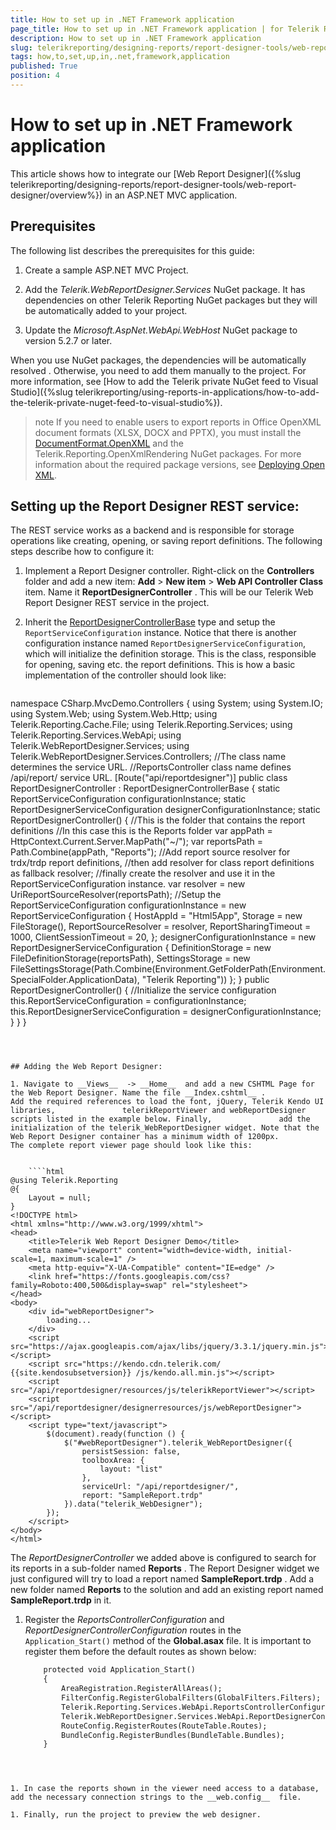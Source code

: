 ```yaml
---
title: How to set up in .NET Framework application
page_title: How to set up in .NET Framework application | for Telerik Reporting Documentation
description: How to set up in .NET Framework application
slug: telerikreporting/designing-reports/report-designer-tools/web-report-designer/how-to-set-up-in-.net-framework-application
tags: how,to,set,up,in,.net,framework,application
published: True
position: 4
---
```


# How to set up in .NET Framework application



This article shows how to integrate our [Web Report Designer]({%slug telerikreporting/designing-reports/report-designer-tools/web-report-designer/overview%})         in an ASP.NET MVC application.       

## Prerequisites

The following list describes the prerequisites for this guide:

1. Create a sample ASP.NET MVC Project.             

1. Add the *Telerik.WebReportDesigner.Services*  NuGet package. It has dependencies on other Telerik Reporting                NuGet packages but they will be automatically added to your project.             

1. Update the *Microsoft.AspNet.WebApi.WebHost*  NuGet package to version 5.2.7 or later.           

When you use NuGet packages, the dependencies will be automatically resolved . Otherwise, you need to add them manually to the project.           For more information, see [How to add the Telerik private NuGet feed to Visual Studio]({%slug telerikreporting/using-reports-in-applications/how-to-add-the-telerik-private-nuget-feed-to-visual-studio%}).         

>note If you need to enable users to export reports in Office OpenXML document formats (XLSX, DOCX and PPTX), you must install the              [DocumentFormat.OpenXML](https://www.nuget.org/packages/DocumentFormat.OpenXml/)              and the Telerik.Reporting.OpenXmlRendering NuGet packages. For more information about the required package versions,             see [Deploying Open XML](25b584e0-8dd7-4cfd-8878-ffe5e0a95ad4#deploying_open_xml_sdk_for_ms_office).           


## Setting up the Report Designer REST service:

The REST service works as a backend and is responsible for storage operations like creating, opening, or saving report definitions.            The following steps describe how to configure it:         

1. Implement a Report Designer controller. Right-click on the __Controllers__                folder and add a new item: __Add__  > __New item__  > __Web API Controller Class__  item.               Name it __ReportDesignerController__ . This will be our Telerik Web Report Designer REST service in the               project.             

1. Inherit the [ReportDesignerControllerBase](/reporting/api/Telerik.Reporting.Services.WebApi.ReportDesignerControllerBase) type               and setup the `ReportServiceConfiguration` instance. Notice that there is another configuration               instance named `ReportDesignerServiceConfiguration`, which will initialize the definition storage.               This is the class, responsible for opening, saving etc. the report definitions. This is how a basic               implementation of the controller should look like:             

	
    ````c#
namespace CSharp.MvcDemo.Controllers
{
    using System;
    using System.IO;
    using System.Web;
    using System.Web.Http;
    using Telerik.Reporting.Cache.File;
    using Telerik.Reporting.Services;
    using Telerik.Reporting.Services.WebApi;
    using Telerik.WebReportDesigner.Services;
    using Telerik.WebReportDesigner.Services.Controllers;
    //The class name determines the service URL. 
    //ReportsController class name defines /api/report/ service URL.
    [Route("api/reportdesigner")]
    public class ReportDesignerController : ReportDesignerControllerBase
    {
        static ReportServiceConfiguration configurationInstance;
        static ReportDesignerServiceConfiguration designerConfigurationInstance;
        static ReportDesignerController()
        {
            //This is the folder that contains the report definitions
            //In this case this is the Reports folder
            var appPath = HttpContext.Current.Server.MapPath("~/");
            var reportsPath = Path.Combine(appPath, "Reports");
            //Add report source resolver for trdx/trdp report definitions, 
            //then add resolver for class report definitions as fallback resolver; 
            //finally create the resolver and use it in the ReportServiceConfiguration instance.
            var resolver = new UriReportSourceResolver(reportsPath);
		      	//Setup the ReportServiceConfiguration
            configurationInstance = new ReportServiceConfiguration
            {
                HostAppId = "Html5App",
                Storage = new FileStorage(),
                ReportSourceResolver = resolver,
                ReportSharingTimeout = 1000,
                ClientSessionTimeout = 20,
            };
            designerConfigurationInstance = new ReportDesignerServiceConfiguration
            {
                DefinitionStorage = new FileDefinitionStorage(reportsPath),
                SettingsStorage = new FileSettingsStorage(Path.Combine(Environment.GetFolderPath(Environment.SpecialFolder.ApplicationData), "Telerik Reporting"))
            };
        }
        public ReportDesignerController()
        {
			      //Initialize the service configuration
            this.ReportServiceConfiguration = configurationInstance;
            this.ReportDesignerServiceConfiguration = designerConfigurationInstance;
        }
    }
}
````



## Adding the Web Report Designer:

1. Navigate to __Views__  -> __Home__  and add a new CSHTML Page for the Web Report Designer. Name the file __Index.cshtml__ .               Add the required references to load the font, jQuery, Telerik Kendo UI libraries,               telerikReportViewer and webReportDesigner scripts listed in the example below. Finally,               add the initialization of the telerik_WebReportDesigner widget. Note that the Web Report Designer container has a minimum width of 1200px.             The complete report viewer page should look like this:

	
    ````html
@using Telerik.Reporting
@{
    Layout = null;
}
<!DOCTYPE html>
<html xmlns="http://www.w3.org/1999/xhtml">
<head>
    <title>Telerik Web Report Designer Demo</title>
    <meta name="viewport" content="width=device-width, initial-scale=1, maximum-scale=1" />
    <meta http-equiv="X-UA-Compatible" content="IE=edge" />
    <link href="https://fonts.googleapis.com/css?family=Roboto:400,500&display=swap" rel="stylesheet">
</head>
<body>
    <div id="webReportDesigner">
        loading...
    </div>
    <script src="https://ajax.googleapis.com/ajax/libs/jquery/3.3.1/jquery.min.js"></script>
    <script src="https://kendo.cdn.telerik.com/ {{site.kendosubsetversion}} /js/kendo.all.min.js"></script>
    <script src="/api/reportdesigner/resources/js/telerikReportViewer"></script>
    <script src="/api/reportdesigner/designerresources/js/webReportDesigner"></script>
    <script type="text/javascript">
        $(document).ready(function () {
            $("#webReportDesigner").telerik_WebReportDesigner({
                persistSession: false,
                toolboxArea: {
                    layout: "list"
                },
                serviceUrl: "/api/reportdesigner/",
                report: "SampleReport.trdp"
            }).data("telerik_WebDesigner");
        });
    </script>
</body>
</html>
````

The *ReportDesignerController*  we added above is configured to search for its reports in a sub-folder                named __Reports__ .               The Report Designer widget we just configured will try to load a report named __SampleReport.trdp__ .               Add a new folder named __Reports__  to the solution and add an existing report named __SampleReport.trdp__  in it.             

1. Register the *ReportsControllerConfiguration*  and *ReportDesignerControllerConfiguration*  routes in                the `Application_Start()` method of the __Global.asax__  file.               It is important to register them before the default routes as shown below:             

	
    ````html
        protected void Application_Start()
        {
            AreaRegistration.RegisterAllAreas();
            FilterConfig.RegisterGlobalFilters(GlobalFilters.Filters);
            Telerik.Reporting.Services.WebApi.ReportsControllerConfiguration.RegisterRoutes(System.Web.Http.GlobalConfiguration.Configuration);
            Telerik.WebReportDesigner.Services.WebApi.ReportDesignerControllerConfiguration.RegisterRoutes(System.Web.Http.GlobalConfiguration.Configuration);
            RouteConfig.RegisterRoutes(RouteTable.Routes);
            BundleConfig.RegisterBundles(BundleTable.Bundles);
        }
````



1. In case the reports shown in the viewer need access to a database, add the necessary connection strings to the __web.config__  file.             

1. Finally, run the project to preview the web designer.             
